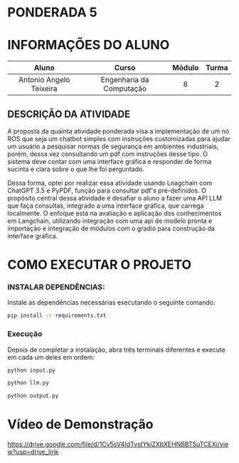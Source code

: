 # PONDERADA 5

# INFORMAÇÕES DO ALUNO
Aluno | Curso | Módulo | Turma
:---: | :---: | :---: | :---:
Antonio Angelo Teixeira | Engenharia da Computação | 8 | 2


## DESCRIÇÃO DA ATIVIDADE


A proposta da quainta atividade ponderada visa a implementação de um nó ROS que seja um chatbot simples com instruções customizadas para ajudar um usuário a pesquisar normas de segurança em ambientes industriais, porém, dessa vez consultando um pdf com instruções desse tipo. O sistema deve contar com uma interface gráfica e responder de forma sucinta e clara sobre o que lhe foi perguntado.

Dessa forma, optei por realizar essa atividade usando Lnagchain com ChatGPT 3.5 e PyPDF, função para consultar pdf's pré-definidos. O propósito central dessa atividade é desafiar o aluno a fazer uma API LLM que faça consultas, integrado a uma interface gráfica, que carrega localmente. O enfoque está na avaliação e aplicação dos conhecimentos em Langchain, utilizando integração com uma api de modelo pronta e importação e integração de módulos com o gradio para construção da interface gráfica.

# COMO EXECUTAR O PROJETO

### INSTALAR DEPENDÊNCIAS:

Instale as dependências necessárias executando o seguinte comando:

```bash
pip install -r requirements.txt
```

### Execução
Depois de completar a instalação, abra três terminais diferentes e execute em cada um deles em ordem:

```bash
python input.py
```
```bash
python llm.py
```

```bash
python output.py
```


# Vídeo de Demonstração

https://drive.google.com/file/d/1Cv5sV4IdTvstYkiZXbXEHNBBT5uTCEXi/view?usp=drive_link
